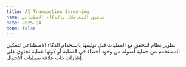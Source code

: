 ```yaml
---
title: AI Transaction Screening
name: تدقيق المعاملات بالذكاء الاصطناعي
date: 2025-Q4
done: false
---
```

تطوير نظام للتحقق مع العمليات قبل توثيقها باستخدام الذكاء الاصطناعي لتمكين المستخدم من حماية أصوله من وجود أخطاء في العملية أو كونها عملية تحتوي على إشارات ذات علاقة بعمليات الاحتيال.
